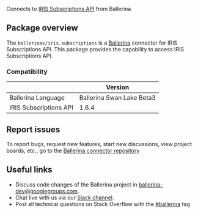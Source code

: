 Connects to [IRIS Subscriptions API](https://www.iriscrm.com/api) from Ballerina

## Package overview
The `ballerinax/iris.subscriptions` is a [Ballerina](https://ballerina.io/) connector for IRIS Subscriptions API.
This package provides the capability to access IRIS Subscriptions API.

### Compatibility
|                               | Version                         |
|-------------------------------|---------------------------------|
| Ballerina Language            | Ballerina Swan Lake Beta3       | 
| IRIS Subscriptions API        | 1.6.4                           |

## Report issues
To report bugs, request new features, start new discussions, view project boards, etc., go to the [Ballerina connector repository](https://github.com/ballerina-platform/ballerinax-openapi-connectors)

## Useful links
- Discuss code changes of the Ballerina project in [ballerina-dev@googlegroups.com](mailto:ballerina-dev@googlegroups.com).
- Chat live with us via our [Slack channel](https://ballerina.io/community/slack/).
- Post all technical questions on Stack Overflow with the [#ballerina](https://stackoverflow.com/questions/tagged/ballerina) tag
